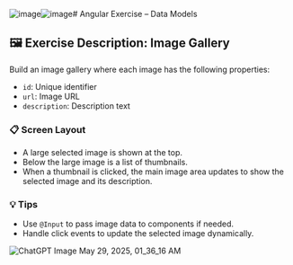 ![image](https://github.com/user-attachments/assets/a598c721-8403-4f89-95dd-9a26af4486f4)![image](https://github.com/user-attachments/assets/fdb6ba8a-a9bd-486f-8958-c9235a560fb8)# Angular Exercise – Data Models

## 🖼️ Exercise Description: Image Gallery

Build an image gallery where each image has the following properties:
- `id`: Unique identifier
- `url`: Image URL
- `description`: Description text

### 📋 Screen Layout
- A large selected image is shown at the top.
- Below the large image is a list of thumbnails.
- When a thumbnail is clicked, the main image area updates to show the selected image and its description.

### 💡 Tips
- Use `@Input` to pass image data to components if needed.
- Handle click events to update the selected image dynamically.




![ChatGPT Image May 29, 2025, 01_36_16 AM](https://github.com/user-attachments/assets/5871b7a0-0aa0-48f4-bce2-d200622f2228)

